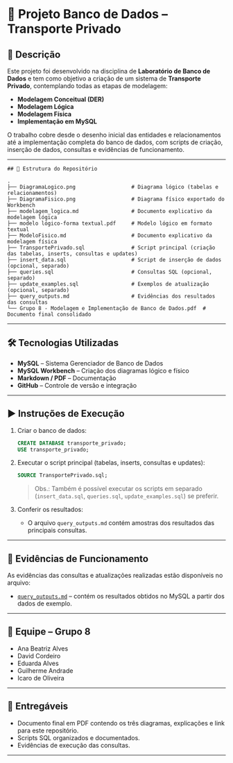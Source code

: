 # 🚖 Projeto Banco de Dados – Transporte Privado  

## 📌 Descrição  
Este projeto foi desenvolvido na disciplina de **Laboratório de Banco de Dados** e tem como objetivo a criação de um sistema de **Transporte Privado**, contemplando todas as etapas de modelagem:  
- **Modelagem Conceitual (DER)**  
- **Modelagem Lógica**  
- **Modelagem Física**  
- **Implementação em MySQL**  

O trabalho cobre desde o desenho inicial das entidades e relacionamentos até a implementação completa do banco de dados, com scripts de criação, inserção de dados, consultas e evidências de funcionamento.  

---
````
## 📂 Estrutura do Repositório  

.
├── DiagramaLogico.png                  # Diagrama lógico (tabelas e relacionamentos)
├── DiagramaFisico.png                  # Diagrama físico exportado do Workbench
├── modelagem_logica.md                 # Documento explicativo da modelagem lógica
├── modelo lógico-forma textual.pdf     # Modelo lógico em formato textual
├── ModeloFisico.md                     # Documento explicativo da modelagem física
├── TransportePrivado.sql               # Script principal (criação das tabelas, inserts, consultas e updates)
├── insert_data.sql                     # Script de inserção de dados (opcional, separado)
├── queries.sql                         # Consultas SQL (opcional, separado)
├── update_examples.sql                 # Exemplos de atualização (opcional, separado)
├── query_outputs.md                    # Evidências dos resultados das consultas
└── Grupo 8 - Modelagem e Implementação de Banco de Dados.pdf  # Documento final consolidado
````

---

## 🛠️ Tecnologias Utilizadas  
- **MySQL** – Sistema Gerenciador de Banco de Dados  
- **MySQL Workbench** – Criação dos diagramas lógico e físico  
- **Markdown / PDF** – Documentação  
- **GitHub** – Controle de versão e integração  

---

## ▶️ Instruções de Execução  

1. Criar o banco de dados:  
   ```sql
   CREATE DATABASE transporte_privado;
   USE transporte_privado;

2. Executar o script principal (tabelas, inserts, consultas e updates):

   ```sql
   SOURCE TransportePrivado.sql;
   ```

   > Obs.: Também é possível executar os scripts em separado (`insert_data.sql`, `queries.sql`, `update_examples.sql`) se preferir.

3. Conferir os resultados:

   * O arquivo `query_outputs.md` contém amostras dos resultados das principais consultas.

---

## 🧾 Evidências de Funcionamento

As evidências das consultas e atualizações realizadas estão disponíveis no arquivo:

* [`query_outputs.md`](query_outputs.md) – contém os resultados obtidos no MySQL a partir dos dados de exemplo.

---

## 👥 Equipe – Grupo 8

* Ana Beatriz Alves
* David Cordeiro
* Eduarda Alves
* Guilherme Andrade
* Icaro de Oliveira

---

## 📑 Entregáveis

* Documento final em PDF contendo os três diagramas, explicações e link para este repositório.
* Scripts SQL organizados e documentados.
* Evidências de execução das consultas.

---
